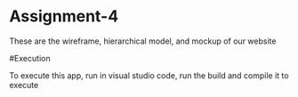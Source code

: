 # Assignment-4

These are the wireframe, hierarchical model, and mockup of our website

#Execution

To execute this app, run in visual studio code, run the build and compile it to execute
